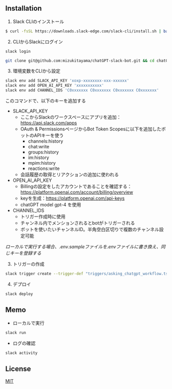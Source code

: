 ## Installation

1. Slack CLIのインストール

```bash
$ curl -fsSL https://downloads.slack-edge.com/slack-cli/install.sh | bash
```

2. CLIからSlackにログイン

```bash
slack login
```

```bash
git clone git@github.com:mizukitayama/chatGPT-slack-bot.git && cd chatGPT-slack-bot
```

3. 環境変数をCLIから設定

```bash
slack env add SLACK_API_KEY 'xoxp-xxxxxxxx-xxx-xxxxxx'
slack env add OPEN_AI_API_KEY 'xxxxxxxxxxx'
slack env add CHANNEL_IDS 'C0xxxxxxx C0xxxxxxx C0xxxxxxx C0xxxxxxx'
```

このコマンドで、以下のキーを追加する
- SLACK_API_KEY
  - ここからSlackのワークスペースにアプリを追加：https://api.slack.com/apps
  - OAuth & PermissionsページからBot Token Scopesに以下を追加したボットのAPIキーを使う
    - channels:history
    - chat:write
    - groups:history
    - im:history
    - mpim:history
    - reactions:write
  - 会話履歴の取得とリアクションの追加に使われる
- OPEN_AI_API_KEY
  - Billingの設定をしたアカウントであることを確認する：https://platform.openai.com/account/billing/overview
  - keyを生成：https://platform.openai.com/api-keys
  - chatGPT model gpt-4 を使用
- CHANNEL_IDS
  - トリガー作成時に使用
  - チャンネル内でメンションされるとbotがトリガーされる
  - ボットを使いたいチャンネルID。半角空白区切りで複数のチャンネル設定可能

*ローカルで実行する場合、.env.sampleファイルを.envファイルに書き換え、同じキーを登録する*


3. トリガーの作成

```bash
slack trigger create --trigger-def "triggers/asking_chatgpt_workflow.ts"
```

4. デプロイ

```bash
slack deploy
```

## Memo

- ローカルで実行

```bash
slack run
```

- ログの確認

```bash
slack activity
```

## License

[MIT](https://choosealicense.com/licenses/mit/)
